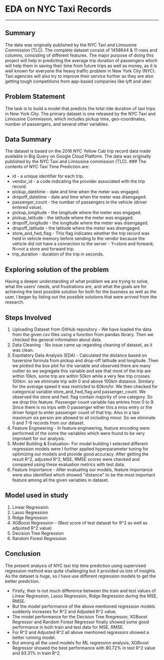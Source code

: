# **EDA on NYC Taxi Records**

-----------------------------------------------------------------------------------------------------------------------------------------------------------------------


## Summary 
The data was originally published by the NYC Taxi and Limousine Commission (TLC). The complete dataset consist of 1458644 & 11 rows and columns, consisting of different features. The major purpose of doing this project will help in predicting the average trip duration of passengers which will help them in saving their time from future trips as well as money, as it is well known for everyone the heavy traffic problem in New York City (NYC). Taxi agencies will also try to improve their service further as they are also getting tough competitions from app-based companies like lyft and uber. </br> 


## Problem Statement
The task is to build a model that predicts the total ride duration of taxi trips in New York City. The primary dataset is one released by the NYC Taxi and Limousine Commission, which includes pickup time, geo-coordinates, number of passengers, and several other variables. </br>

## Data Summary
The dataset is based on the 2016 NYC Yellow Cab trip record data made available in Big Query on Google Cloud Platform. The data was originally published by the NYC Taxi and Limousine commission (TLC). ### The contents of NYC Taxi Time Prediction are:
* id - a unique identifier for each trip.
* vendor_id - a code indicating the provider associated with the trip record.
* pickup_datetime - date and time when the meter was engaged.
* dropoff_datetime - date and time when the meter was disengaged.
* passenger_count - the number of passengers in the vehicle (driver entered value).
* pickup_longitude - the longitude where the meter was engaged.
* pickup_latitude - the latitude where the meter was engaged.
* dropoff_longitude - the longitude where the meter was disengaged.
* dropoff_latitude - the latitude where the meter was disengaged.
* store_and_fwd_flag - This flag indicates whether the trip record was held in vehicle memory before sending to the vendor because the vehicle did not have a connection to the server - Y=store and forward; N=not a store and forward trip.
* trip_duration - duration of the trip in seconds. 

## Exploring solution of the problem
Having a deeper understanding of what problem we are trying to solve, what the users’ needs, and frustrations are, and what the goals are for achieving the best possible solution for both for the business as well as the user, I began by listing out the possible solutions that were arrived from the research.

## Steps Involved

1. Uploading Dataset from GitHub repository - We have loaded the data from the given csv files using a function from pandas library. Then we checked the general information about data. </br> 
2. Data Cleaning - No issue came up regarding cleaning of dataset, as it was clean. 
3. Expolatory Data Analysis (EDA) - Calculated the distance based on haversine formula from pickup and drop-off latitude and longitude. Then we plotted the box plot for the variable and observed there are many outlier so we segregate this variable and see that most of the trip are within 10km, some trip are within 50km while a very few trip crosses 100km. so we eliminate trip with 0 and above 100km distance. Similary for the average speed it was restricted to 60km/hr. We then checked for categorical variable store_and_fwd_flag and passenger_count. We observed the store and fwd. flag contain majority of one category. So we drop this feature. Passenger count variable has entries from 0 to 9. Since there is no trips with 0 passenger either this a miss entry or the driver forgot to enter passenger count of that trip. Also in a taxi maximum six person are allowed to sit including minor. So we eliminate 0 and 7-9 records from our dataset. </br> 
4. Feature Engineering - In feature engineering, feature encoding were performed of the some the variables which were found to be very improtant for our analysis. 
5. Model Building & Evaluation- For model building I selected different regression models were I further applied hyperparameter tuning for optimizing our models and provide good accuracy. After getting the result R^2, adjusted R^2, MSE, RMSE scores were checked and compared using these evaluation metrics with test data. 
6. Feature Importance - After evaluating our models, feature importance were also identified which showed "distance" to be the most important feature among all the given variables in dataset. 


## Model used in study 

1. Linear Regression
2. Lasso Regression
3. Ridge Regression
4. XGBoost Regression -  (Best score of test dataset for R^2 as well as adjusted R^2 value) </br> 
5. Decision Tree Regression
6. Random Forest Regression


## Conclusion 
The present analysis of NYC taxi trip time prediction using supervised regression method was quite challenging but it provided us lots of insights. As the dataset is huge, so I have use different regression models to get the better prediction.

* Firstly, their is not much difference between the train and test values of Linear Regression, Lasso Regression, Ridge Regression during the MSE, RMSE.
* But the model performance of the above mentioned regression models suddenly increases for R^2 and Adjusted R^2 value.
* The model performance for the Decision Tree Rregressor, XGBoost Regressor and Random Forest Regressor finally showed some good performance in both train and test data for MSE, RMSE.
* For R^2 and Adjusted R^2 all above mentioned regressors showed a better running model.
* But among all the used models for ML regression analysis, XGBoost Regressor showed the best performance with 80.72% in test R^2 value and 83.31% in train R^2.
